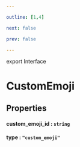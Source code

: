 ```yaml
---

outline: [1,4]

next: false

prev: false

---
```


export Interface
# CustomEmoji

## Properties

#### custom_emoji_id : `string`

#### type : `"custom_emoji"`
